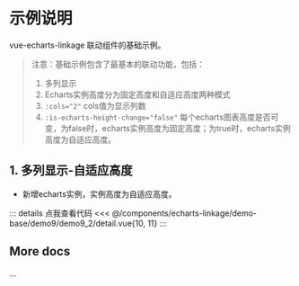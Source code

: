 <script setup>
import LinkageDemo92 from '@/components/echarts-linkage/demo-base/demo9/demo9_2/index.vue';
</script>

# 示例说明

vue-echarts-linkage 联动组件的基础示例。

> 注意：基础示例包含了最基本的联动功能，包括：
> 1. 多列显示
> 2. Echarts实例高度分为固定高度和自适应高度两种模式
> 3. `:cols="2"` cols值为显示列数
> 4. `:is-echarts-height-change="false"` 每个echarts图表高度是否可变，为false时，echarts实例高度为固定高度；为true时，echarts实例高度为自适应高度。

## 1. 多列显示-自适应高度

* 新增echarts实例，实例高度为自适应高度。

<LinkageDemo92 />

::: details 点我查看代码
<<< @/components/echarts-linkage/demo-base/demo9/demo9_2/detail.vue{10, 11}
:::


## More docs

...


